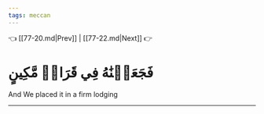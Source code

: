 ```yaml
---
tags: meccan
---
```


👈 [[77-20.md|Prev]] | [[77-22.md|Next]] 👉

# فَجَعَلۡنَٰهُ فِي قَرَارٖ مَّكِينٍ

And We placed it in a firm lodging

---

